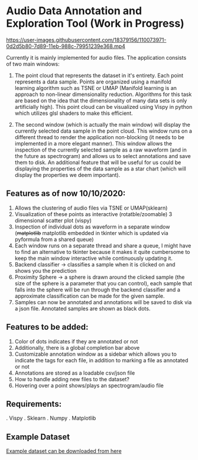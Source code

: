 # Audio Data Annotation and Exploration Tool (Work in Progress)

https://user-images.githubusercontent.com/18379156/110073971-0d2d5b80-7d89-11eb-988c-79951239e368.mp4



Currently it is mainly implemented for audio files. The application consists of two main windows:

1. The point cloud that represents the dataset in it's entirety. Each point represents a data sample. Points are organized using a manifold learning algorithm such as TSNE or UMAP (Manifold learning is an approach to non-linear dimensionality reduction. Algorithms for this task are based on the idea that the dimensionality of many data sets is only artificially high). This point cloud can be visualized using Vispy in python which utilizes glsl shaders to make this efficient.

2. The second window (which is actually the main window) will display the currently selected data sample in the point cloud. This window runs on a different thread to render the application non-blocking (it needs to be implemented in a more elegant manner). This window allows the inspection of the currently selected sample as a raw waveform (and in the future as spectrogram) and allows us to select annotations and save them to disk. An additional feature that will be useful for us could be displaying the properties of the data sample as a star chart (which will display the properties we deem important).

## Features as of now 10/10/2020:
1. Allows the clustering of audio files via TSNE or UMAP(sklearn)
2. Visualization of these points as interactive (rotatble/zoomable) 3 dimensional scatter plot (vispy)
3. Inspection of individual dots as waveform in a separate window (~~matplotlib~~ matplotlib embedded in tkinter which is updated via pyformula from a shared queue)
4. Each window runs on a separate thread and share a queue, I might have to find an alternative to tkinter because it makes it quite cumbersome to keep the main window interactive while continuously updating it.
5. Backend classifier -> classifies a sample when it is clicked on and shows you the prediction
6. Proximity Sphere -> a sphere is drawn around the clicked sample (the size of the sphere is a parameter that you can control), each sample that falls into the sphere will be run through the backend classifier and a approximate classification can be made for the given sample.
7. Samples can now be annotated and annotations will be saved to disk via a json file. Annotated samples are shown as black dots.


## Features to be added:
1.	Color of dots indicates if they are annotated or not
2.	Additionally, there is a global completion bar above
3.	Customizable annotation window as a sidebar which allows you to indicate the tags for each file, in addition to marking a file as annotated or not
4.	Annotations are stored as a loadable csv/json file
5.	How to handle adding new files to the dataset?
6.	Hovering over a point shows/plays an spectrogram/audio file

## Requirements:

. Vispy
. Sklearn
. Numpy
. Matplotlib


## Example Dataset
[Example dataset can be downloaded from here](https://drive.google.com/file/d/1JXhxlPmbZdBH06zNWdOFGs3JyHP6SDIy/view?usp=sharing)
